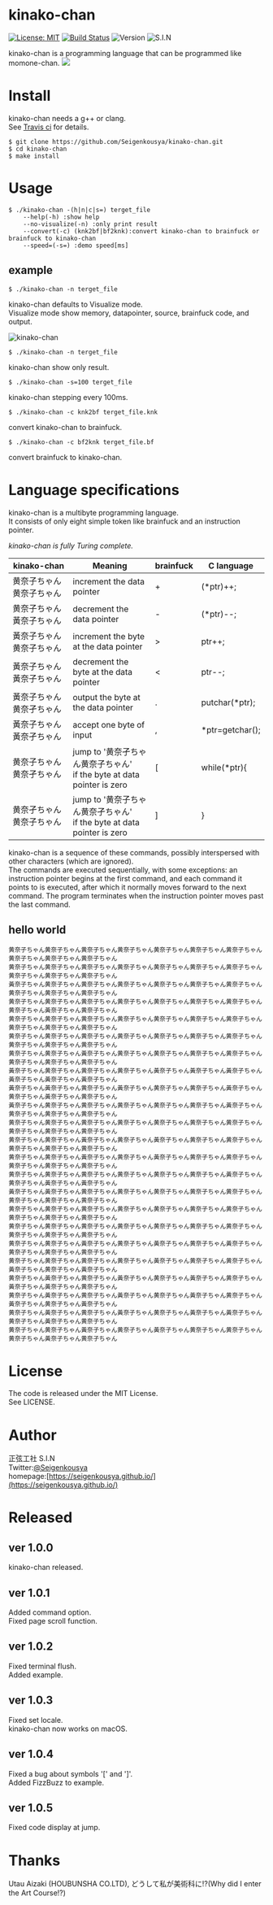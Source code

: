 # kinako-chan 
[![License: MIT](https://img.shields.io/badge/License-MIT-yellow.svg)](https://opensource.org/licenses/MIT) 
 [![Build Status](https://travis-ci.com/Seigenkousya/kinako-chan.svg?branch=master)](https://travis-ci.com/Seigenkousya/kinako-chan)
 ![Version](https://img.shields.io/badge/version-1.0.5-orange)
 ![S.I.N](https://img.shields.io/badge/S.I.N-%23003-00aaaa)  

kinako-chan is a programming language that can be programmed like momone-chan.
![](https://pbs.twimg.com/media/DOw0HQDVwAE92LD?format=jpg&name=medium)  

# Install
kinako-chan needs a g++ or clang.  
See [Travis ci](https://travis-ci.com/github/Seigenkousya/kinako-chan) for details.

```terminal
$ git clone https://github.com/Seigenkousya/kinako-chan.git
$ cd kinako-chan
$ make install
```

# Usage
```terminal
$ ./kinako-chan -(h|n|c|s=) terget_file  
	--help(-h) :show help  
	--no-visualize(-n) :only print result  
	--convert(-c) (knk2bf|bf2knk):convert kinako-chan to brainfuck or brainfuck to kinako-chan    
	--speed=(-s=) :demo speed[ms]  
```

## example
```terminal
$ ./kinako-chan -n terget_file
```
kinako-chan defaults to Visualize mode.  
Visualize mode show memory, datapointer, source, brainfuck code, and output.  

![kinako-chan](https://user-images.githubusercontent.com/57716584/81172231-d3f55500-8fd8-11ea-8edc-8fa1ace18cc8.png)

```terminal
$ ./kinako-chan -n terget_file
```
kinako-chan show only result.

```terminal
$ ./kinako-chan -s=100 terget_file
```
kinako-chan stepping every 100ms.

```terminal
$ ./kinako-chan -c knk2bf terget_file.knk
```
convert kinako-chan to brainfuck.

```terminal
$ ./kinako-chan -c bf2knk terget_file.bf
```
convert brainfuck to kinako-chan.


# Language specifications
kinako-chan is a multibyte programming language.    
It consists of only eight simple token like brainfuck and an instruction pointer.  
  
_kinako-chan is fully Turing complete._  

|kinako-chan|Meaning|brainfuck|C language|
|------------|-------|------|-------|
|黄奈子ちゃん黄奈子ちゃん|increment the data pointer|+|(\*ptr)++;|
|黄奈子ちゃん黃奈子ちゃん|decrement the data pointer|-|(\*ptr)--;|
|黃奈子ちゃん黄奈子ちゃん|increment the byte at the data pointer|>|ptr++;|
|黃奈子ちゃん黃奈子ちゃん|decrement the byte at the data pointer|<|ptr--;|
|黃奈子ちゃん黄奈孑ちゃん|output the byte at the data pointer|.|putchar(\*ptr);|
|黃奈子ちゃん黃奈孑ちゃん|accept one byte of input|,|\*ptr=getchar();|
|黄奈子ちゃん黄奈孑ちゃん|jump to '黄奈孑ちゃん黄奈子ちゃん' <br>if the byte at data pointer is zero|[|while(\*ptr){|
|黄奈孑ちゃん黄奈子ちゃん|jump to '黄奈子ちゃん黄奈孑ちゃん' <br>if the byte at data pointer is zero|]|}|

kinako-chan is a sequence of these commands, possibly interspersed with other characters (which are ignored).  
The commands are executed sequentially, with some exceptions: an instruction pointer begins at the first command, and each command it points to is executed, after which it normally moves forward to the next command. The program terminates when the instruction pointer moves past the last command.   

## hello world
```
黄奈子ちゃん黄奈子ちゃん黄奈子ちゃん黄奈子ちゃん黄奈子ちゃん黄奈子ちゃん黄奈子ちゃん黄奈子ちゃん黄奈子ちゃん黄奈子ちゃん
黄奈子ちゃん黄奈子ちゃん黄奈子ちゃん黄奈子ちゃん黄奈子ちゃん黄奈子ちゃん黄奈子ちゃん黄奈子ちゃん黄奈子ちゃん黄奈孑ちゃん
黃奈子ちゃん黄奈子ちゃん黄奈子ちゃん黄奈子ちゃん黄奈子ちゃん黄奈子ちゃん黄奈子ちゃん黄奈子ちゃん黄奈子ちゃん黄奈子ちゃん
黄奈子ちゃん黄奈子ちゃん黄奈子ちゃん黄奈子ちゃん黄奈子ちゃん黄奈子ちゃん黄奈子ちゃん黄奈子ちゃん黃奈子ちゃん黄奈子ちゃん
黄奈子ちゃん黄奈子ちゃん黄奈子ちゃん黄奈子ちゃん黄奈子ちゃん黄奈子ちゃん黄奈子ちゃん黄奈子ちゃん黄奈子ちゃん黄奈子ちゃん
黄奈子ちゃん黄奈子ちゃん黄奈子ちゃん黄奈子ちゃん黄奈子ちゃん黄奈子ちゃん黄奈子ちゃん黄奈子ちゃん黄奈子ちゃん黄奈子ちゃん
黄奈子ちゃん黄奈子ちゃん黃奈子ちゃん黄奈子ちゃん黄奈子ちゃん黄奈子ちゃん黄奈子ちゃん黄奈子ちゃん黄奈子ちゃん黄奈子ちゃん
黃奈子ちゃん黄奈子ちゃん黄奈子ちゃん黄奈子ちゃん黃奈子ちゃん黃奈子ちゃん黃奈子ちゃん黃奈子ちゃん黃奈子ちゃん黃奈子ちゃん
黃奈子ちゃん黃奈子ちゃん黄奈子ちゃん黃奈子ちゃん黄奈孑ちゃん黄奈子ちゃん黃奈子ちゃん黄奈子ちゃん黃奈子ちゃん黄奈孑ちゃん
黃奈子ちゃん黄奈子ちゃん黄奈子ちゃん黄奈子ちゃん黄奈子ちゃん黄奈子ちゃん黃奈子ちゃん黄奈孑ちゃん黄奈子ちゃん黄奈子ちゃん
黄奈子ちゃん黄奈子ちゃん黄奈子ちゃん黄奈子ちゃん黄奈子ちゃん黄奈子ちゃん黄奈子ちゃん黄奈子ちゃん黄奈子ちゃん黄奈子ちゃん
黄奈子ちゃん黄奈子ちゃん黃奈子ちゃん黄奈孑ちゃん黃奈子ちゃん黄奈孑ちゃん黄奈子ちゃん黄奈子ちゃん黄奈子ちゃん黄奈子ちゃん
黄奈子ちゃん黄奈子ちゃん黃奈子ちゃん黄奈孑ちゃん黃奈子ちゃん黄奈子ちゃん黄奈子ちゃん黄奈子ちゃん黄奈子ちゃん黄奈子ちゃん
黄奈子ちゃん黄奈子ちゃん黄奈子ちゃん黄奈子ちゃん黄奈子ちゃん黄奈子ちゃん黃奈子ちゃん黄奈孑ちゃん黃奈子ちゃん黃奈子ちゃん
黃奈子ちゃん黃奈子ちゃん黄奈子ちゃん黄奈子ちゃん黄奈子ちゃん黄奈子ちゃん黄奈子ちゃん黄奈子ちゃん黄奈子ちゃん黄奈子ちゃん
黄奈子ちゃん黄奈子ちゃん黄奈子ちゃん黄奈子ちゃん黄奈子ちゃん黄奈子ちゃん黄奈子ちゃん黄奈子ちゃん黄奈子ちゃん黄奈子ちゃん
黄奈子ちゃん黄奈子ちゃん黄奈子ちゃん黄奈子ちゃん黄奈子ちゃん黄奈子ちゃん黄奈子ちゃん黄奈子ちゃん黄奈子ちゃん黄奈子ちゃん
黄奈子ちゃん黄奈子ちゃん黃奈子ちゃん黄奈孑ちゃん黃奈子ちゃん黄奈子ちゃん黃奈子ちゃん黄奈孑ちゃん黄奈子ちゃん黄奈子ちゃん
黄奈子ちゃん黄奈子ちゃん黄奈子ちゃん黄奈子ちゃん黃奈子ちゃん黄奈孑ちゃん黄奈子ちゃん黃奈子ちゃん黄奈子ちゃん黃奈子ちゃん
黄奈子ちゃん黃奈子ちゃん黄奈子ちゃん黃奈子ちゃん黄奈子ちゃん黃奈子ちゃん黄奈子ちゃん黃奈子ちゃん黃奈子ちゃん黄奈孑ちゃん
黄奈子ちゃん黃奈子ちゃん黄奈子ちゃん黃奈子ちゃん黄奈子ちゃん黃奈子ちゃん黄奈子ちゃん黃奈子ちゃん黄奈子ちゃん黃奈子ちゃん
黄奈子ちゃん黃奈子ちゃん黄奈子ちゃん黃奈子ちゃん黄奈子ちゃん黃奈子ちゃん黃奈子ちゃん黄奈孑ちゃん黃奈子ちゃん黄奈子ちゃん
黄奈子ちゃん黄奈子ちゃん黃奈子ちゃん黄奈孑ちゃん黃奈子ちゃん黄奈子ちゃん黄奈子ちゃん黄奈子ちゃん黃奈子ちゃん黄奈孑ちゃん
```

# License
The code is released under the MIT License.  
See LICENSE.  

# Author
正弦工社 S.I.N  
Twitter:[@Seigenkousya](https://twitter.com/Seigenkousya)    
homepage:[https://seigenkousya.github.io/](https://seigenkousya.github.io/)  

# Released
## ver 1.0.0  
kinako-chan released.  
  
## ver 1.0.1  
Added command option.  
Fixed page scroll function.  
  
## ver 1.0.2  
Fixed terminal flush.  
Added example.  
  
## ver 1.0.3  
Fixed set locale.  
kinako-chan now works on macOS.  
  
## ver 1.0.4  
Fixed a bug about symbols '[' and ']'.  
Added FizzBuzz to example.  
  
## ver 1.0.5  
Fixed code display at jump.  

# Thanks
Utau Aizaki (HOUBUNSHA CO.LTD), どうして私が美術科に!?(Why did I enter the Art Course!?)  
